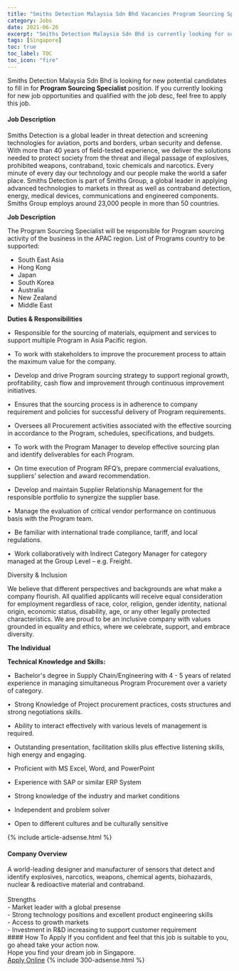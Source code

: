 ```yaml
---
title: "Smiths Detection Malaysia Sdn Bhd Vacancies Program Sourcing Specialist" 
category: Jobs 
date: 2021-06-26 
excerpt: "Smiths Detection Malaysia Sdn Bhd is currently looking for suitable person to fill in the Program Sourcing Specialist which based in Singapore" 
tags: [Singapore] 
toc: true 
toc_label: TOC 
toc_icon: "fire" 
--- 
```


<p>Smiths Detection Malaysia Sdn Bhd is looking for new potential candidates to fill in for <b>Program Sourcing Specialist</b> position. If you currently looking for new job opportunities and qualified with the job desc, feel free to apply this job.
</p><div><div><h4>Job Description</h4></div><div><div><span><div><p><span>Smiths Detection is a global leader in threat detection and screening technologies for aviation, ports and borders, urban security and&#160;defense. With more than 40 years of field-tested experience, we deliver the solutions needed to protect society from the threat and illegal passage of explosives, prohibited weapons, contraband, toxic chemicals and narcotics. Every minute of every day our technology and our people make the world a safer place. Smiths Detection is part of Smiths Group, a global leader in applying advanced technologies to markets in threat as well as contraband detection, energy, medical devices, communications and engineered components. Smiths Group employs around 23,000 people in more than 50 countries.</span></p><p><strong>Job Description</strong></p><p>The Program Sourcing Specialist will be responsible for Program sourcing activity of the business in the APAC region.&#160;List of Programs country to be supported:</p><ul><li>South East Asia</li><li>Hong Kong</li><li>Japan</li><li>South Korea</li><li>Australia</li><li>New Zealand</li><li>Middle East</li></ul><p><strong>Duties &amp; Responsibilities</strong></p><p>&#8226;&#160;&#160;Responsible for the sourcing of materials, equipment and services to support multiple Program in Asia Pacific region.</p><p>&#8226;&#160;&#160;To work with stakeholders to improve the procurement process to attain the maximum value for the company.</p><p>&#8226;&#160;&#160;Develop and drive Program sourcing strategy to support regional growth, profitability, cash flow and improvement through continuous improvement initiatives.</p><p>&#8226;&#160;&#160;Ensures that the sourcing process is in adherence to company requirement and policies for successful delivery of Program requirements.</p><p>&#8226;&#160;&#160;Oversees all Procurement activities associated with the effective sourcing in accordance to the Program, schedules, specifications, and budgets.</p><p>&#8226;&#160;&#160;To work with the Program Manager to develop effective sourcing plan and identify deliverables for each Program.</p><p>&#8226;&#160;&#160;On time execution of Program RFQ&#8217;s, prepare commercial evaluations, suppliers&#8217; selection and award recommendation.</p><p>&#8226;&#160;&#160;Develop and maintain Supplier Relationship Management for the responsible portfolio to synergize the supplier base.</p><p>&#8226;&#160;&#160;Manage the evaluation of critical vendor performance on continuous basis with the Program team.</p><p>&#8226;&#160;&#160;Be familiar with international trade compliance, tariff, and local regulations.</p><p>&#8226;&#160;&#160;Work collaboratively with Indirect Category Manager for category managed at the Group Level &#8211; e.g. Freight.</p><p>Diversity &amp; Inclusion</p><p>We believe that different perspectives and backgrounds are what make a company flourish. All qualified applicants will receive equal consideration for employment regardless of race, color, religion, gender identity, national origin, economic status, disability, age, or any other legally protected characteristics. We are proud to be an inclusive company with values grounded in equality and ethics, where we celebrate, support, and embrace diversity.</p><p><strong>The Individual</strong></p><p><strong>Technical Knowledge and Skills:</strong></p><p>&#8226;&#160;&#160;Bachelor's degree in Supply Chain/Engineering with&#160;4 - 5 years of related experience in managing simultaneous Program Procurement over a variety of category.</p><p>&#8226;&#160;&#160;Strong Knowledge of Project procurement practices, costs structures and strong negotiations skills.</p><p>&#8226;&#160;&#160;Ability to interact effectively with various levels of management is required.&#160;</p><p>&#8226;&#160;&#160;Outstanding presentation, facilitation skills plus effective listening skills, high energy and engaging.</p><p>&#8226;&#160;&#160;Proficient with MS Excel, Word, and PowerPoint</p><p>&#8226;&#160;&#160;Experience with SAP or similar ERP System</p><p>&#8226;&#160;&#160;Strong knowledge of the industry and market conditions</p><p>&#8226;&#160;&#160;Independent and problem solver</p><p>&#8226;&#160;&#160;Open to different cultures and be culturally sensitive</p></div></span></div></div></div> 
{% include article-adsense.html %} 
<div><div><h4>Company Overview</h4></div><div><div><span><div><div>A world-leading designer and manufacturer of sensors that detect and identify explosives, narcotics, weapons, chemical agents, biohazards, nuclear &amp; redioactive material and contraband.<br>
<br>
Strengths<br>
- Market leader with a global presense<br>
- Strong technology positions and excellent product engineering skills<br>
- Access to growth markets<br>
- Investment in R&amp;D increasing to support customer requirement</div></div></span></div></div></div> 
#### How To Apply 
If you confident and feel that this job is suitable to you, go ahead take your action now. <br/> 
Hope you find your dream job in Singapore. <br/> 
<a href="https://www.jobstreet.com.my/en/job/program-sourcing-specialist-8630213/origin/sg?jobId=jobstreet-sg-job-8630213&" class="btn btn--info" target="_blank" rel="nofollow noopenner">Apply Online</a> 
{% include 300-adsense.html %} 